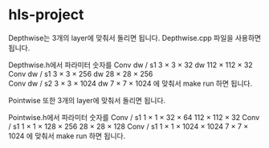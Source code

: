 # hls-project

Depthwise는 3개의 layer에 맞춰서 돌리면 됩니다. Depthwise.cpp 파일을 사용하면 됩니다. 

Depthwise.h에서 파라미터 숫자를 
Conv dw / s1 3 × 3 × 32 dw 112 × 112 × 32         
Conv dw / s1 3 × 3 × 256 dw 28 × 28 × 256       
Conv dw / s2 3 × 3 × 1024 dw 7 × 7 × 1024
에 맞춰서 make run 하면 됩니다. 

Pointwise 또한 3개의 layer에 맞춰서 돌리면 됩니다.

Pointwise.h에서 파라미터 숫자를
Conv / s1 1 × 1 × 32 × 64 112 × 112 × 32
Conv / s1 1 × 1 × 128 × 256 28 × 28 × 128
Conv / s1 1 × 1 × 1024 × 1024 7 × 7 × 1024
에 맞춰서 make run 하면 됩니다. 
